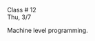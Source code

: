 <div class="lecture2">

<div class="column_date">
<p markdown="block">

Class # 12 <br>
Thu, 3/7

</p>
</div>

<div class="column_materials">
<p markdown="block">

Machine level programming.


</p>
</div>

<div class="column_assign">
<p markdown="block">



</p>
</div>

</div>
